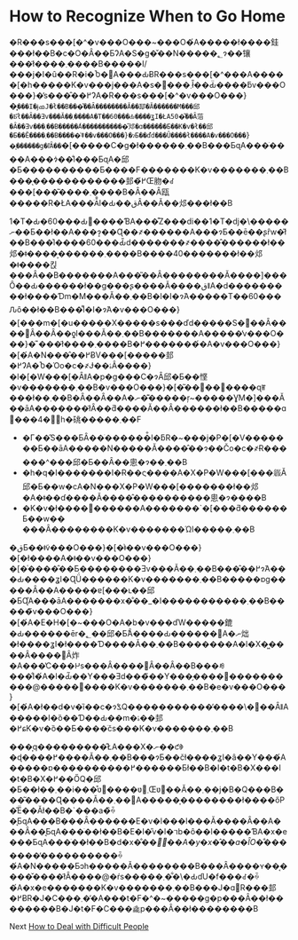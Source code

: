 # How to Recognize When to Go Home
[//]: # (Version:1.0.0)
�R���s���[�^�v���O���~���O�́A�����ł����銈���ł��B�c�O�Ȃ��ƂɁA�S�g�̌��N�����؂ɂ��镶���ł͂����܂����B�����I/���j�I�ȗ��R�i�Ⴆ�΁A���ԂɃR���s���[�^���A�����[�h�����K�v���j���A�s�꓊���܂ł̎��Ԃ̈����ƃv���O���}�̕s���̂��߂ɁA�R���s���[�^�v���O���}�͓`���I�ɉߘJ�ł��B���͂��Ȃ��������Ă��邷�ׂĂ̕������M���邱�Ƃ͂ł��Ȃ��Ǝv���Ă��܂����A�T��60���Ԃ����ʓI�ŁA50�͂��Ȃ菭�Ȃ��Ǝv���܂��B�����́A�����������͂邩�ɑ����̂��Ƃ��K�v�ł��邱�Ƃ��Ӗ����܂��B�����͗ǂ��v���O���}�ɂƂ��ďd���Ȗ����ł����A�v���O���}�͎������g�ł͂Ȃ��`�[�����C�g�ł������܂��B���ƂɋA���ׂ����A���ɂ͑��̐l���ƂɋA�邱�Ƃ����������Ƃ����F�������K�v�������܂��B���̖������������邽�߂̌Œ肳�ꂽ���[���͂����܂����B�Ȃ��Ȃ瓯�����R�ŁA���ׂĂ̐l�Ԃ��قȂ��Ă��邩���ł��B

1�T�Ԃ�60���Ԃ𒴂����ƁA���͒Z���ԁi��1�T�ԁj�\�����ނ��Ƃ��ł��A���ɂ͎��Ɋ��҂������A���ɂƂ��ē��ʂȓw�͂ł��B���͐l����60���Ԃ̎d�������҂����̂������ł��邩�ǂ����͕������܂����B����40�������ł��邩�ǂ����킩���Ȃ��B�������A���͂��Ȃ��������Ă����]���Ȏ��Ԃ������ł��g���ʂ����Ă����قǁA�d���������ł����Ɗm�M���Ă��܂��B�l�I�ɂ́A�����͏T��60���Ԉȏ��ł��B���͌l�I�ɂ́A�v���O���}�[���m�[�u�����X�����s���ďd�����S�𕉂��Ȃ����΂Ȃ��Ȃ��ƍl���Ă��܂��B�������A�����̓v���O���}�̋`���ł͂����܂����B�߂��������́A�v���O���}�[�́A�N���̂��߂ɃV���[�����邽�߂ɁA�Ⴆ�Όo�c�҂Ɉ��ۂÂ����}�l�[�W���[�ȂǁA�p�g���C�ɂȂ邱�Ƃ��悭�v�������܂��B�v���O���}�[�͂��΂��΂����ɋꂵ���ł��܂��B�Ȃ��Ȃ��A�ނ��͊����ŗ~�����ƔM�]���Ă��āA�������ł͂Ȃ��ƌ����Ă��Ȃ������ł��B�����ɑ΂���4�̖h�䂪�����܂��F

- �Г��̑S���ƂȂ��ׂ������̐l�ƃR�~���j�P�[�V�������Ƃ��āA�����N�����Ă����̂��ɂ��Čo�c�҂Ɍ������^���邱�Ƃ��Ȃ��悤�ɂ��܂��B
- �h�q�I�������I�Ɍ��ς����A�X�P�W���[���𗧂Ă邱�Ƃ��w�сA�N���X�P�W���[�������ł��邩�A�ǂ��ɗ����Ă����̂����������悤�ɂ����B
- �K�v�ł����΂������A�������`�[���ƌ������Ƃ��w��
���Ȃ��������K�v�������ΏI�����܂��B

�قƂ��ǂ̃v���O���}�[�͗ǂ��v���O���}�[�ł����A�ǂ��v���O���}�[�͑����̂��Ƃ��������Ǝv���Ă��܂��B���̂��߂ɂ́A���Ԃ����ʓI�ɊǗ������K�v�������܂��B�����ɒg�����Ȃ��A�����ɐ[���ւ��邱�ƂɊ֘A���āA�������x�̐��_�I�����������܂��B�����̃v���O���}�[�́A�E�H�[�~���O�A�b�v���ďW�����鎞�Ԃ������ēr�؂��邱�Ƃ̂Ȃ����Ԃ������΁A�ނ炪�ł����ʓI�ł����Ɗ����Ă��܂��B�������A�l�X�͖����Ȃ����΂Ȃ炸�A���̔C���𐋍s���Ȃ����΂Ȃ��Ȃ��B���ꂼ���̐l�́A�l�Ԃ̃��Y���Ǝd���̃��Y���̗����𖞑����������@���������K�v�������܂��B�e�v���O���}�[�́A�ł��d�v�ȉ��c�ɂ̂ݎQ�����������̓����\�񂷂��ȂǁA�����I�ȍ��Ɗ��Ԃ��m�ۂ��邽�߂ɕK�v�ȍ��Ƃ����ׂčs���K�v�������܂��B

���͎q���������̂ŁA���X�ނ��ƈꏏ�ɖ����߂����Ă��܂��B���ɂƂ��čł����ʓI�ȃ��Y���́A�����ɒ����������߂������Ƃł��B�I�t�B�X���I�t�B�X�߂��ŐQ�邱�Ƃ��ł��܂��i���͒ʋ΂����ʋ΂܂Œʋ΂��Ă��܂��j�B�Q���B���͂����Ɋ����Ă��܂��񂪁A�����͎��������ł����őP�̑Ë��Ăł��B�`���a�̏ꍇ�͉ƂɋA���B���Ȃ������E�v�l���l���Ă����Ȃ��A���Ȃ��͉ƂɋA���ׂ��ł��B�E�l�̎v�l�𐔕b�ȏ��l�����ƁA�x�e���ƂɋA���ׂ��ł��B�d�x�̐��_�ُ��A�y�x�̂��a�ȊO�̐��_�����̒����������ꍇ�́A�N�����Ƃɔh�����Ă��������B���Ȃ����ʏ��͔����̌����ł͂Ȃ����@�ŕs�����܂��͋\�ԂɗU�f���ꂽ�ꍇ�́A�x�e�������K�v�������܂��B���J�ɑ΍R���邽�߂ɃR�J�C���܂��̓A���t�F�^�~�����g�p���Ȃ��ł��������B�J�t�F�C���𗐗p���Ȃ��ł��������B

Next [How to Deal with Difficult People](11-How-to-Deal-with-Difficult-People.md)
